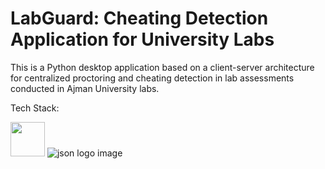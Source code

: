 # LabGuard: Cheating Detection Application for University Labs
This is a Python desktop application based on a client-server architecture for centralized proctoring and cheating detection in lab assessments conducted in Ajman University labs.

Tech Stack:

<img src ="https://github.com/super-fz/LabGuard/assets/122122054/25f65ed9-ce05-44e8-bccf-cbc3ec84fc19" height ="55">  ![json logo image](https://github.com/super-fz/LabGuard/assets/122122054/55808ea2-ccb2-4f55-87b3-15df7e2c382d)


